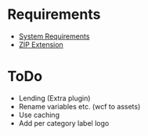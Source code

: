 # Requirements
- [System Requirements](https://manual.woltlab.com/requirements/)
- [ZIP Extension](https://www.php.net/manual/en/book.zip.php)

# ToDo
- Lending (Extra plugin)
- Rename variables etc. (wcf to assets)
- Use caching
- Add per category label logo
